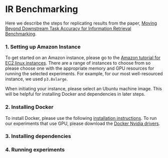 # IR Benchmarking

Here we describe the steps for replicating results from the paper, [Moving Beyond Downstream Task Accuracy for Information Retrieval Benchmarking](https://arxiv.org/abs/2212.01340).

### 1. Setting up Amazon Instance

To get started on an Amazon instance, please go to the [Amazon tutorial for EC2 linux instances](https://docs.aws.amazon.com/AWSEC2/latest/UserGuide/EC2_GetStarted.html). There are a range of instances to choose from so please choose one with the appropriate memory and GPU resources for running the selected experiments. For example, for our most well-resourced instance, we used `p3.8xlarge`.

When initiating your instance, please select an Ubuntu machine image. This will be helpful for installing Docker and dependencies in later steps.

### 2. Installing Docker

To install Docker, please use the following [installation instructions](https://docs.docker.com/engine/install/ubuntu/). To run our experiments that use GPU, please download the [Docker Nvidia drivers](https://docs.docker.com/config/containers/resource_constraints/#access-an-nvidia-gpu).

### 3. Installing dependencies

### 4. Running experiments

